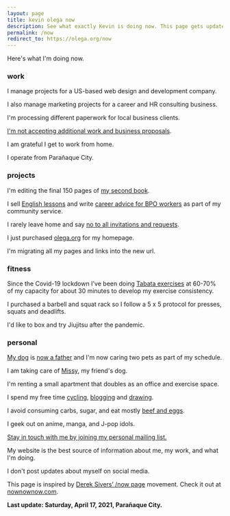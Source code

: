 ```yaml
---
layout: page
title: kevin olega now
description: See what exactly Kevin is doing now. This page gets updated regularly.
permalink: /now
redirect_to: https://olega.org/now
---
```

Here's what I'm doing now.

### work

I manage projects for a US-based web design and development company.

I also manage marketing projects for a career and HR consulting business.

I'm processing different paperwork for local business clients.

[I'm not accepting additional work and business proposals](https://kevinolega.com/n/).

I am grateful I get to work from home. 

I operate from Parañaque City.

### projects

I'm editing the final 150 pages of [my second book](https://callcentertrainingtips.com/books).

I sell [English lessons](https://callcentertrainingtips.com/promos/) and write [career advice for BPO workers][1] as part of my community service.

I rarely leave home and say [no to all invitations and requests](https://olega.org/n).

I just purchased [olega.org](https://olega.org/) for my homepage. 

I'm migrating all my pages and links into the new url.

### fitness

Since the Covid-19 lockdown I've been doing [Tabata exercises](https://minimalchanges.com/tabata) at 60-70% of my capacity for about 30 minutes to develop my exercise consistency.

I purchased a barbell and squat rack so I follow a 5 x 5 protocol for presses, squats and deadlifts.

I'd like to box and try Jiujitsu after the pandemic.

### personal

[My dog][4] is [now a father](https://www.instagram.com/p/B4gpVKEn4ZS/) and I'm now caring two pets as part of my schedule.

I am taking care of [Missy](https://www.instagram.com/p/CNIfQyrH9lS/?igshid=nsyvxrtdc45w), my friend's dog.

I'm renting a small apartment that doubles as an office and exercise space.

I spend my free time [cycling][5], [blogging][7] and [drawing][8].

I avoid consuming carbs, sugar, and eat mostly [beef and eggs][9].

I geek out on anime, manga, and J-pop idols.

[Stay in touch with me by joining my personal mailing list.][10]

My website is the best source of information about me, my work, and what I'm doing. 

I don't post updates about myself on social media.

This page is inspired by [Derek Sivers’ /now page][11] movement. Check it out at [nownownow.com][12].

**Last update: Saturday, April 17, 2021, Parañaque City.**


[1]:	http://callcentertrainingtips.com/
[4]:	https://www.instagram.com/p/BqF7xlBlPSm/
[5]:	https://www.instagram.com/p/BdlqCqkHHJ8/
[7]:	http://minimalchanges.com
[8]:	https://photos.app.goo.gl/ikZWBgSuOOxXMjaD3
[9]:	http://philippineislandliving.com/carnivore-diet-philippines-first-attempt/
[10]:	https://sendfox.com/kevinolega
[11]:	http://sivers.org/nowff
[12]:	http://nownownow.com

